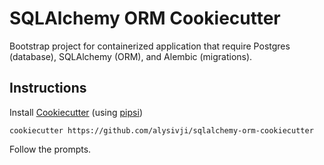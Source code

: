 # SQLAlchemy ORM Cookiecutter

Bootstrap project for containerized application that require Postgres (database), SQLAlchemy (ORM), and Alembic (migrations).

## Instructions

Install [Cookiecutter](https://cookiecutter.readthedocs.io/) (using [pipsi](https://github.com/mitsuhiko/pipsi))

```console
cookiecutter https://github.com/alysivji/sqlalchemy-orm-cookiecutter
```

Follow the prompts.
